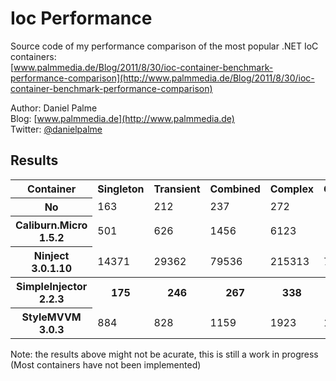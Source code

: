 Ioc Performance
===============

Source code of my performance comparison of the most popular .NET IoC containers:  
[www.palmmedia.de/Blog/2011/8/30/ioc-container-benchmark-performance-comparison](http://www.palmmedia.de/Blog/2011/8/30/ioc-container-benchmark-performance-comparison)

Author: Daniel Palme  
Blog: [www.palmmedia.de](http://www.palmmedia.de)  
Twitter: [@danielpalme](http://twitter.com/danielpalme)  

Results
-------
<table>
<tr><th>Container</th><th>Singleton</th><th>Transient</th><th>Combined</th>
<th>Complex</th><th>Generics</th><th>IEnumerable</th><th>Conditional</th><th>Interception</th></tr>
<tr><th>No</th><td>163</td><td>212</td><td>237</td>
<td>272</td><td></td><td></td><td></td><td></td></tr>
<tr><th>Caliburn.Micro 1.5.2</th><td>501</td><td>626</td><td>1456</td>
<td>6123</td><td></td><td></td><td></td><td></td></tr>
<tr><th>Ninject 3.0.1.10</th><td>14371</td><td>29362</td><td>79536</td>
<td>215313</td><td>79391</td><td>225525</td><td>124613</td><td>31102</td></tr>
<tr><th>SimpleInjector 2.2.3</th><th>175</th><th>246</th><th>267</th>
<th>338</th><th>281</th><td></td><td></td><th>548</th></tr>
<tr><th>StyleMVVM 3.0.3</th><td>884</td><td>828</td><td>1159</td>
<td>1923</td><td>1718</td><th>3720</th><th>3625</th><td></td></tr>
</table>

Note: the results above might not be acurate, this is still a work in progress (Most containers have not been implemented)